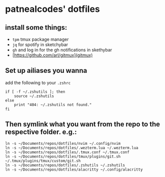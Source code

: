 # patnealcodes' dotfiles

## install some things:

- `tpm` tmux package manager
- `jq` for spotify in sketchybar
- `gh` and log in for the gh notifications in skethybar
- [https://github.com/arl/gitmux](gitmux)

## Set up ailiases you wanna

add the following to your `.zshrc`

```
if [ -f ~/.zshutils ]; then
    source ~/.zshutils
else
    print "404: ~/.zshutils not found."
fi
```

## Then symlink what you want from the repo to the respective folder. e.g.:

```
ln -s ~/Documents/repos/dotfiles/nvim ~/.config/nvim
ln -s ~/Documents/repos/dotfiles/.wezterm.lua ~/.wezterm.lua
ln -s ~/Documents/repos/dotfiles/.tmux.conf ~/.tmux.conf
ln -s ~/Documents/repos/dotfiles/tmux/plugins/git.sh ~/.tmux/plugins/tmux/custom/git.sh
ln -s ~/Documents/repos/dotfiles/.zshutils ~/.zshutils
ln -s ~/Documents/repos/dotfiles/alacritty ~/.config/alacritty
```
